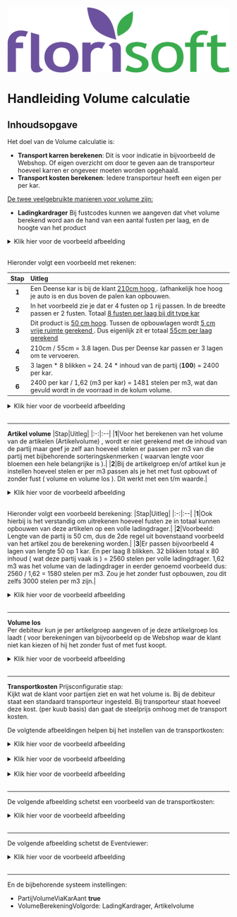 <img src = "../../fslogo.png" alt = "Florisoft logo">

# Handleiding Volume calculatie

## Inhoudsopgave

Het doel van de Volume calculatie is:
- **Transport karren berekenen**: Dit is voor indicatie in bijvoorbeeld de Webshop. Of eigen overzicht om door te geven aan de transporteur hoeveel karren er ongeveer moeten worden opgehaald.
- **Transport kosten berekenen**: Iedere transporteur heeft een eigen per per kar.

<u>De twee veelgebruikte manieren voor volume zijn:</u><br>
- **Ladingkardrager**
    Bij fustcodes kunnen we aangeven dat vhet volume berekend word aan de hand van een aantal fusten per laag, en de hoogte van het product
<details><summary>Klik hier voor de voorbeeld afbeelding</summary><img src="Media/picture1.png"></details><br/>

Hieronder volgt een voorbeeld met rekenen:

|Stap|Uitleg|
|:-:|:--|
|**1**|Een Deense kar is bij de klant <u> 210cm hoog </u>. (afhankelijk hoe hoog je auto is en dus boven de palen kan opbouwen.|
|**2**|In het voorbeeld zie je dat er 4 fusten op 1 rij passen. In de breedte passen er 2 fusten. Totaal <u> 8 fusten per laag bij dit type kar</u>|
|**3**|Dit product is <u>50 cm hoog</u>. Tussen de opbouwlagen wordt <u>5 cm vrije ruimte gerekend </u>. Dus eigenlijk zit er totaal <u>55cm per laag gerekend</u>|
|**4**|210cm / 55cm = 3.8 lagen. Dus per Deense kar passen er 3 lagen om te vervoeren.|
|**5**|3 lagen * 8 blikken = 24. 24 * inhoud van de partij (**100**) = 2400 per kar.|
|**6**|2400 per kar / 1,62 (m3 per kar) = 1481 stelen per m3, wat dan gevuld wordt in de voorraad in de kolum volume.|
<details><summary>Klik hier voor de voorbeeld afbeelding</summary><img src="Media/picture2.png"></details><br/>

-----
**Artikel volume**
|Stap|Uitleg|
|:-:|:--|
|**1**|Voor het berekenen van het volume van de artikelen (Artikelvolume) , wordt er niet gerekend met de inhoud van de partij maar geef je zelf aan hoeveel stelen er passen per m3 van die partij met bijbehorende sorteringskenmerken ( waarvan lengte voor bloemen een hele belangrijke is ).|
|**2**|Bij de artikelgroep en/of artikel kun je instellen hoeveel stelen er per m3 passen als je het met fust opbouwt of zonder fust ( volume en volume los ). Dit werkt met een t/m waarde.|

<details><summary>Klik hier voor de voorbeeld afbeelding</summary><img src="Media/picture3.png"></details><br/>

Hieronder volgt een voorbeeld berekening:
|Stap|Uitleg|
|:-:|:--|
|**1**|Ook hierbij is het verstandig om uitrekenen hoeveel fusten ze in totaal kunnen opbouwen van deze artikelen op een volle ladingdrager.|
|**2**|Voorbeeld: Lengte van de partij is 50 cm, dus de 2de regel uit bovenstaand voorbeeld van het artikel zou de berekening worden.|
|**3**|Er passen bijvoorbeeld 4 lagen van lengte 50 op 1 kar. En per laag 8 blikken. 32 blikken totaal x 80 inhoud ( wat deze partij vaak is ) = 2560 stelen per volle ladingdrager. 1,62 m3 was het volume van de ladingdrager in eerder genoemd voorbeeld dus: 2560 / 1,62 = 1580 stelen per m3. Zou je het zonder fust opbouwen, zou dit zelfs 3000 stelen per m3 zijn.|
<details><summary>Klik hier voor de voorbeeld afbeelding</summary><img src="Media/picture4.png"></details><br/>

---

**Volume los** <br>
Per debiteur kun je per artikelgroep aangeven of je deze artikelgroep los laadt ( voor berekeningen van bijvoorbeeld op de Webshop waar de klant niet kan kiezen of hij het zonder fust of met fust koopt. 
<details><summary>Klik hier voor de voorbeeld afbeelding</summary><img src="Media/picture5.png"></details><br/>

---

**Transportkosten**
Prijsconfiguratie stap:<br>
Kijkt wat de klant voor partijen ziet en wat het volume is. Bij de debiteur staat een standaard transporteur ingesteld. Bij transporteur staat hoeveel deze kost. (per kuub basis) dan gaat de steelprijs omhoog met de transport kosten.

De volgtende afbeeldingen helpen bij het instellen van de transportkosten:

<details><summary>Klik hier voor de voorbeeld afbeelding</summary><img src="Media/picture6.png"></details><br/>
<details><summary>Klik hier voor de voorbeeld afbeelding</summary><img src="Media/picture7.png"></details><br/>
<details><summary>Klik hier voor de voorbeeld afbeelding</summary><img src="Media/picture8.png"></details><br/>

---

De volgende afbeelding schetst een voorbeeld van de transportkosten:
<details><summary>Klik hier voor de voorbeeld afbeelding</summary><img src="Media/picture9.png"></details><br/>

---

De volgende afbeelding schetst de Eventviewer:
<details><summary>Klik hier voor de voorbeeld afbeelding</summary><img src="Media/picture10.png"></details><br/>

---

En de bijbehorende systeem instellingen:
- PartijVolumeViaKarAant **true**
- VolumeBerekeningVolgorde: LadingKardrager, Artikelvolume

